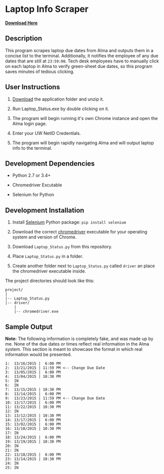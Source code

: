 # Laptop Info Scraper

[**Download Here**](https://github.com/VictorSuciu/README-Assets/tree/master/Laptop_Status)

## Description

This program scrapes laptop due dates from Alma and outputs them in a concise list to the terminal. Additionally, it notifies the employee of any due dates that are still at `23:59:00`. Tech desk employees have to manually click on each laptop in Alma to verify green-sheet due dates, so this program saves minutes of tedious clicking. 

## User Instructions

1. [Download](https://github.com/VictorSuciu/README-Assets/tree/master/Laptop_Status) the application folder and unzip it.

2. Run Laptop_Status.exe by double clicking on it.

3. The program will begin running it's own Chrome instance and open the Alma login page.

4. Enter your UW NetID Credentials.

5. The program will begin rapidly navigating Alma and will output laptop info to the terminal.

## Development Dependencies

* Python 2.7 or 3.4+

* Chromedriver Excutable

* Selenium for Python

## Development Installation

1. Install [Selenium](https://pypi.org/project/selenium/) Python package: `pip install selenium`

2. Download the correct [chromedriver](https://chromedriver.chromium.org/downloads) executable for your operating system and version of Chrome.

3. Download `Laptop_Status.py` from this repository.

4. Place `Laptop_Status.py` in a folder.

5. Create another folder next to `Laptop_Status.py` called `driver` an place the chromedriver executable inside.

The project directories should look like this:

```
project/
|
|-- Laptop_Status.py
|-- driver/
    |
    |-- chromedriver.exe
```

## Sample Output

**Note:** The following information is completely fake, and was made up by me. None of the due dates or times reflect real information in the Alma system. This section is meant to showcase the format in which real information would be presented.

```
1:  13/16/2015 |  6:00 PM
2:  13/21/2015 | 11:59 PM <-- Change Due Date
3:  13/05/2015 |  6:00 PM
4:  13/04/2015 | 10:30 PM
5:  IN
6:  IN
7:  13/15/2015 | 10:30 PM
8:  13/14/2015 |  6:00 PM
9:  13/23/2015 | 11:59 PM <-- Change Due Date
10: 13/17/2015 |  6:00 PM
11: 13/22/2015 | 10:30 PM
12: IN
13: 13/12/2015 | 10:30 PM
14: 13/17/2015 |  6:00 PM
15: 13/02/2015 |  6:00 PM
16: 13/10/2015 | 10:30 PM
17: IN
18: 13/24/2015 |  6:00 PM
19: 13/19/2015 | 10:30 PM
20: IN
21: IN
22: 13/18/2015 |  6:00 PM
23: 13/14/2015 | 10:30 PM
24: IN
25: IN
```